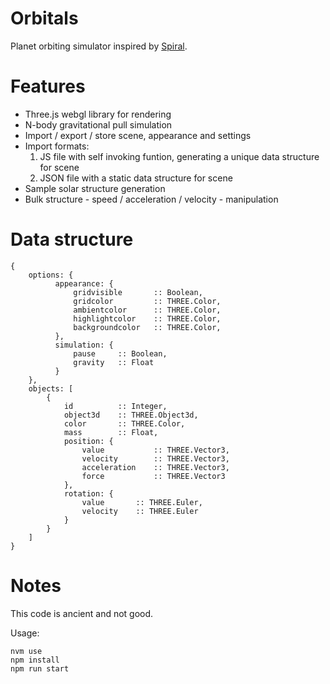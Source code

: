 # Orbitals

Planet orbiting simulator inspired by [Spiral](https://github.com/kshaa/spiral).

# Features

* Three.js webgl library for rendering
* N-body gravitational pull simulation
* Import / export / store scene, appearance and settings
* Import formats:
    1. JS file with self invoking funtion, generating a unique data structure for scene
    2. JSON file with a static data structure for scene 
* Sample solar structure generation
* Bulk structure - speed / acceleration / velocity - manipulation

# Data structure

```
{
    options: {
          appearance: {
              gridvisible       :: Boolean,
              gridcolor         :: THREE.Color,
              ambientcolor      :: THREE.Color,
              highlightcolor    :: THREE.Color,
              backgroundcolor   :: THREE.Color,
          },
          simulation: {
              pause     :: Boolean,
              gravity   :: Float 
          }
    },
    objects: [
        {
            id          :: Integer,
            object3d    :: THREE.Object3d,
            color       :: THREE.Color,
            mass        :: Float,
            position: {
                value           :: THREE.Vector3,
                velocity        :: THREE.Vector3,
                acceleration    :: THREE.Vector3,
                force           :: THREE.Vector3
            },
            rotation: {
                value       :: THREE.Euler,
                velocity    :: THREE.Euler
            }
        }
    ]
}
```

# Notes

This code is ancient and not good.  

Usage:
```
nvm use
npm install
npm run start
```

